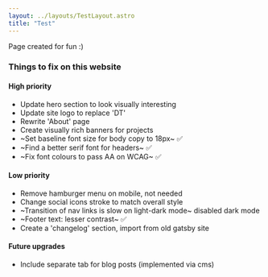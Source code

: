 ```yaml
---
layout: ../layouts/TestLayout.astro
title: "Test"
---
```


Page created for fun :)

### Things to fix on this website

#### High priority
- Update hero section to look visually interesting
- Update site logo to replace 'DT'
- Rewrite 'About' page
- Create visually rich banners for projects
- ~Set baseline font size for body copy to 18px~ ✅
- ~Find a better serif font for headers~ ✅
- ~Fix font colours to pass AA on WCAG~ ✅


#### Low priority
- Remove hamburger menu on mobile, not needed
- Change social icons stroke to match overall style
- ~Transition of nav links is slow on light-dark mode~ disabled dark mode
- ~Footer text: lesser contrast~ ✅
- Create a 'changelog' section, import from old gatsby site

#### Future upgrades
- Include separate tab for blog posts (implemented via cms)
